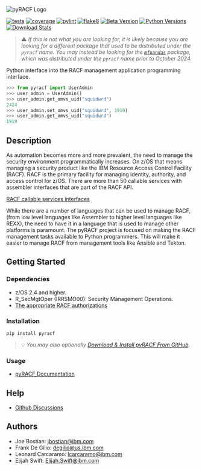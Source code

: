 ![pyRACF Logo](https://raw.githubusercontent.com/ambitus/pyracf/refs/heads/main/logo.png)

[![tests](https://github.com/ambitus/pyracf/actions/workflows/unittest.yml/badge.svg)](https://github.com/ambitus/pyracf/actions/workflows/unittest.yml)
[![coverage](https://github.com/ambitus/pyracf/actions/workflows/coverage.yml/badge.svg)](https://github.com/ambitus/pyracf/actions/workflows/coverage.yml)
[![pylint](https://github.com/ambitus/pyracf/actions/workflows/pylint.yml/badge.svg)](https://github.com/ambitus/pyracf/actions/workflows/pylint.yml)
[![flake8](https://github.com/ambitus/pyracf/actions/workflows/flake8.yml/badge.svg)](https://github.com/ambitus/pyracf/actions/workflows/flake8.yml)
[![Beta Version](https://img.shields.io/pypi/v/pyracf?label=beta)](https://pypi.org/project/pyracf/#history)
[![Python Versions](https://img.shields.io/pypi/pyversions/pyracf)](https://pypi.org/project/pyracf/)
[![Download Stats](https://img.shields.io/pypi/dm/pyracf)](https://pypistats.org/packages/pyracf)

> ⚠️ _If this is not what you are looking for, it is likely because you are looking for a different package that used to be distributed under the `pyracf` name. You may instead be looking for the [`mfpandas`](https://pypi.org/project/mfpandas/) package, which was distributed under the `pyracf` name prior to October 2024._

Python interface into the RACF management application programming interface.

```python
>>> from pyracf import UserAdmin
>>> user_admin = UserAdmin()
>>> user_admin.get_omvs_uid("squidwrd")
2424
>>> user_admin.set_omvs_uid("squidwrd", 1919)
>>> user_admin.get_omvs_uid("squidwrd")
1919
```

## Description

As automation becomes more and more prevalent, the need to manage the security environment programmatically increases. On z/OS that means managing a security product like the IBM Resource Access Control Facility (RACF). RACF is the primary facility for managing identity, authority, and access control for z/OS. There are more than 50 callable services with assembler interfaces that are part of the RACF API.

[RACF callable services interfaces](http://publibz.boulder.ibm.com/epubs/pdf/ich2d112.pdf)

 While there are a number of languages that can be used to manage RACF, (from low level languages like Assembler to higher level languages like REXX), the need to have it in a language that is used to manage other platforms is paramount. The pyRACF project is focused on making the RACF management tasks available to Python programmers. This will make it easier to manage RACF from management tools like Ansible and Tekton.

## Getting Started

### Dependencies

* z/OS 2.4 and higher.
* R_SecMgtOper (IRRSMO00): Security Management Operations.
* [The appropriate RACF authorizations](https://www.ibm.com/docs/en/zos/2.5.0?topic=operations-racf-authorization)

### Installation

```shell
pip install pyracf
```

> 💡 _You may also optionally [Download & Install pyRACF From GitHub](https://github.com/ambitus/pyracf/releases)._

### Usage

* [pyRACF Documentation](https://ambitus.github.io/pyracf/)

## Help

* [Github Discussions](https://github.com/ambitus/pyracf/discussions)

## Authors

* Joe Bostian: jbostian@ibm.com
* Frank De Gilio: degilio@us.ibm.com
* Leonard Carcaramo: lcarcaramo@ibm.com
* Elijah Swift: Elijah.Swift@ibm.com
